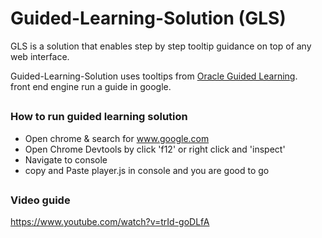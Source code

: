 # Guided-Learning-Solution (GLS)

GLS is a solution that enables step by step tooltip guidance on top of any web interface. 

Guided-Learning-Solution uses tooltips from [Oracle Guided Learning](https://education.oracle.com/oracle-cloud-guided-learning).<br>
front end engine run a guide in google.<br>
## 
### How to run guided learning solution

* Open chrome & search for www.google.com
* Open Chrome Devtools by click 'f12' or right click and 'inspect'
* Navigate to console
* copy and Paste player.js in console and you are good to go 
## 
### Video guide
https://www.youtube.com/watch?v=trId-goDLfA


